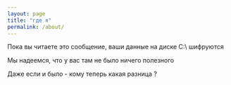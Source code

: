 ```yaml
---
layout: page
title: "где я"
permalink: /about/
---
```


Пока вы читаете это сообщение, ваши данные на диске C:\ шифруются

Мы надеемся, что у вас там не было ничего полезного

Даже если и было - кому теперь какая разница ?
